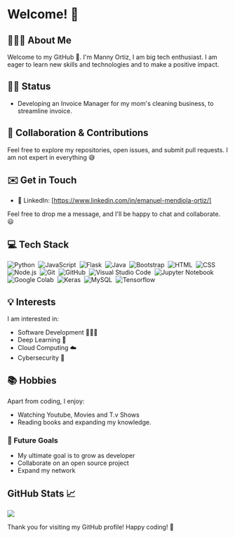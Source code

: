# Welcome! 👋

## 🧑🏻‍💻 About Me
Welcome to my GitHub 🚀. I'm Manny Ortiz, I am big tech enthusiast. I am eager to learn new skills and technologies and to make a positive impact. 
## 👷🏼 Status

- Developing an Invoice Manager for my mom's cleaning business, to streamline invoice.

## 🤝 Collaboration & Contributions

Feel free to explore my repositories, open issues, and submit pull requests. I am not expert in everything 😅

## ✉️ Get in Touch

- 💼 LinkedIn: [https://www.linkedin.com/in/emanuel-mendiola-ortiz/]
  
Feel free to drop me a message, and I'll be happy to chat and collaborate. 😃

## 💻 Tech Stack 

![Python](https://img.shields.io/badge/-Python-05122A?style=flat&logo=python)&nbsp;
![JavaScript](https://img.shields.io/badge/-JavaScript-05122A?style=flat&logo=javascript)&nbsp;
![Flask](https://img.shields.io/badge/-Flask-05122A?style=flat&logo=flask)&nbsp;
![Java](https://img.shields.io/badge/-Java-05122A?style=flat&logo=Java&logoColor=FFA518)&nbsp;
![Bootstrap](https://img.shields.io/badge/-Bootstrap-05122A?style=flat&logo=bootstrap&logoColor=563D7C)&nbsp;
![HTML](https://img.shields.io/badge/-HTML-05122A?style=flat&logo=HTML5)&nbsp;
![CSS](https://img.shields.io/badge/-CSS-05122A?style=flat&logo=CSS3&logoColor=1572B6)&nbsp;
![Node.js](https://img.shields.io/badge/-Node.js-05122A?style=flat&logo=node.js&logoColor=339933)&nbsp;
![Git](https://img.shields.io/badge/-Git-05122A?style=flat&logo=git)&nbsp;
![GitHub](https://img.shields.io/badge/-GitHub-05122A?style=flat&logo=github)&nbsp;
![Visual Studio Code](https://img.shields.io/badge/-Visual%20Studio%20Code-05122A?style=flat&logo=visual-studio-code&logoColor=007ACC)&nbsp;
![Jupyter Notebook](https://img.shields.io/badge/-Jupyter%20Notebook-05122A?style=flat&logo=jupyter&logoColor=F37626)&nbsp;
![Google Colab](https://img.shields.io/badge/-Google%20Colab-05122A?style=flat&logo=google-colab&logoColor=F9AB00)&nbsp;
![Keras](https://img.shields.io/badge/-Keras-05122A?style=flat&logo=keras&logoColor=D00000)&nbsp;
![MySQL](https://img.shields.io/badge/-MySQL-05122A?style=flat&logo=mysql&logoColor=4479A1)&nbsp;
![Tensorflow](https://img.shields.io/badge/-Tensorflow-05122A?style=flat&logo=tensorflow&logoColor=FF6F00)&nbsp;

## 💡 Interests

I am interested in:

- Software Development 🧑🏻‍💻
- Deep Learning 🧠
- Cloud Computing ☁️
- Cybersecurity 🔐

## 📚 Hobbies

Apart from coding, I enjoy:

- Watching Youtube, Movies and T.v Shows
- Reading books and expanding my knowledge.

### 🌳 Future Goals

- My ultimate goal is to grow as developer
- Collaborate on an open source project
- Expand my network


## GitHub Stats 📈

<img src = "https://github-readme-stats.vercel.app/api/top-langs/?username=mannyortiz478&layout=compact">

Thank you for visiting my GitHub profile! Happy coding! 🚀

